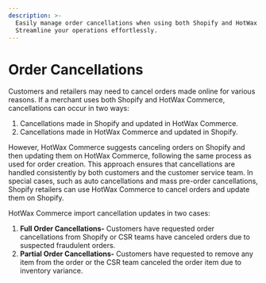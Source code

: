 ```yaml
---
description: >-
  Easily manage order cancellations when using both Shopify and HotWax Commerce.
  Streamline your operations effortlessly.
---
```


# Order Cancellations

Customers and retailers may need to cancel orders made online for various reasons. If a merchant uses both Shopify and HotWax Commerce, cancellations can occur in two ways:

1. Cancellations made in Shopify and updated in HotWax Commerce.
2. Cancellations made in HotWax Commerce and updated in Shopify.

However, HotWax Commerce suggests canceling orders on Shopify and then updating them on HotWax Commerce, following the same process as used for order creation. This approach ensures that cancellations are handled consistently by both customers and the customer service team. In special cases, such as auto cancellations and mass pre-order cancellations, Shopify retailers can use HotWax Commerce to cancel orders and update them on Shopify.

HotWax Commerce import cancellation updates in two cases:

1. **Full Order Cancellations-** Customers have requested order cancellations from Shopify or CSR teams have canceled orders due to suspected fraudulent orders.
2. **Partial Order Cancellations-** Customers have requested to remove any item from the order or the CSR team canceled the order item due to inventory variance.
